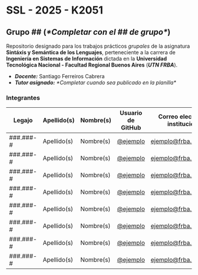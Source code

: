 # SSL - 2025 - K2051
## Grupo \## (*\*Completar con el \## de grupo\**)

Repositorio designado para los trabajos prácticos *grupales* de la asignatura
**Sintáxis y Semántica de los Lenguajes**,
perteneciente a la carrera de **Ingeniería en Sistemas de Información** dictada en la
**Universidad Tecnológica Nacional - Facultad Regional Buenos Aires** (***UTN FRBA***).

- ***Docente:*** Santiago Ferreiros Cabrera
- ***Tutor asignado:*** *\*Completar cuando sea publicado en la planilla\**

### Integrantes
| Legajo    | Apellido(s) | Nombre(s) | Usuario de GitHub                      | Correo electrónico institucional |
| --------- | ----------- | --------- | -------------------------------------- | -------------------------------- |
| ###.###-# | Apellido(s) | Nombre(s) | [@ejemplo](https://github.com/ejemplo) | ejemplo@frba.utn.edu.ar          |
| ###.###-# | Apellido(s) | Nombre(s) | [@ejemplo](https://github.com/ejemplo) | ejemplo@frba.utn.edu.ar          |
| ###.###-# | Apellido(s) | Nombre(s) | [@ejemplo](https://github.com/ejemplo) | ejemplo@frba.utn.edu.ar          |
| ###.###-# | Apellido(s) | Nombre(s) | [@ejemplo](https://github.com/ejemplo) | ejemplo@frba.utn.edu.ar          |
| ###.###-# | Apellido(s) | Nombre(s) | [@ejemplo](https://github.com/ejemplo) | ejemplo@frba.utn.edu.ar          |
| ###.###-# | Apellido(s) | Nombre(s) | [@ejemplo](https://github.com/ejemplo) | ejemplo@frba.utn.edu.ar          |
| ###.###-# | Apellido(s) | Nombre(s) | [@ejemplo](https://github.com/ejemplo) | ejemplo@frba.utn.edu.ar          |
| ###.###-# | Apellido(s) | Nombre(s) | [@ejemplo](https://github.com/ejemplo) | ejemplo@frba.utn.edu.ar          |